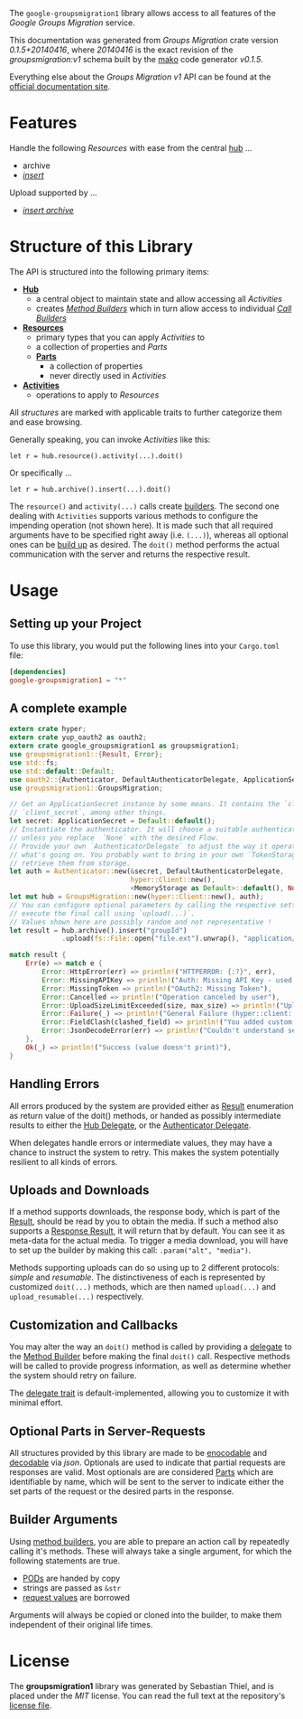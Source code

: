 <!---
DO NOT EDIT !
This file was generated automatically from 'src/mako/api/README.md.mako'
DO NOT EDIT !
-->
The `google-groupsmigration1` library allows access to all features of the *Google Groups Migration* service.

This documentation was generated from *Groups Migration* crate version *0.1.5+20140416*, where *20140416* is the exact revision of the *groupsmigration:v1* schema built by the [mako](http://www.makotemplates.org/) code generator *v0.1.5*.

Everything else about the *Groups Migration* *v1* API can be found at the
[official documentation site](https://developers.google.com/google-apps/groups-migration/).
# Features

Handle the following *Resources* with ease from the central [hub](http://byron.github.io/google-apis-rs/google-groupsmigration1/struct.GroupsMigration.html) ... 

* archive
 * [*insert*](http://byron.github.io/google-apis-rs/google-groupsmigration1/struct.ArchiveInsertCall.html)


Upload supported by ...

* [*insert archive*](http://byron.github.io/google-apis-rs/google-groupsmigration1/struct.ArchiveInsertCall.html)



# Structure of this Library

The API is structured into the following primary items:

* **[Hub](http://byron.github.io/google-apis-rs/google-groupsmigration1/struct.GroupsMigration.html)**
    * a central object to maintain state and allow accessing all *Activities*
    * creates [*Method Builders*](http://byron.github.io/google-apis-rs/google-groupsmigration1/trait.MethodsBuilder.html) which in turn
      allow access to individual [*Call Builders*](http://byron.github.io/google-apis-rs/google-groupsmigration1/trait.CallBuilder.html)
* **[Resources](http://byron.github.io/google-apis-rs/google-groupsmigration1/trait.Resource.html)**
    * primary types that you can apply *Activities* to
    * a collection of properties and *Parts*
    * **[Parts](http://byron.github.io/google-apis-rs/google-groupsmigration1/trait.Part.html)**
        * a collection of properties
        * never directly used in *Activities*
* **[Activities](http://byron.github.io/google-apis-rs/google-groupsmigration1/trait.CallBuilder.html)**
    * operations to apply to *Resources*

All *structures* are marked with applicable traits to further categorize them and ease browsing.

Generally speaking, you can invoke *Activities* like this:

```Rust,ignore
let r = hub.resource().activity(...).doit()
```

Or specifically ...

```ignore
let r = hub.archive().insert(...).doit()
```

The `resource()` and `activity(...)` calls create [builders][builder-pattern]. The second one dealing with `Activities` 
supports various methods to configure the impending operation (not shown here). It is made such that all required arguments have to be 
specified right away (i.e. `(...)`), whereas all optional ones can be [build up][builder-pattern] as desired.
The `doit()` method performs the actual communication with the server and returns the respective result.

# Usage

## Setting up your Project

To use this library, you would put the following lines into your `Cargo.toml` file:

```toml
[dependencies]
google-groupsmigration1 = "*"
```

## A complete example

```Rust
extern crate hyper;
extern crate yup_oauth2 as oauth2;
extern crate google_groupsmigration1 as groupsmigration1;
use groupsmigration1::{Result, Error};
use std::fs;
use std::default::Default;
use oauth2::{Authenticator, DefaultAuthenticatorDelegate, ApplicationSecret, MemoryStorage};
use groupsmigration1::GroupsMigration;

// Get an ApplicationSecret instance by some means. It contains the `client_id` and 
// `client_secret`, among other things.
let secret: ApplicationSecret = Default::default();
// Instantiate the authenticator. It will choose a suitable authentication flow for you, 
// unless you replace  `None` with the desired Flow.
// Provide your own `AuthenticatorDelegate` to adjust the way it operates and get feedback about 
// what's going on. You probably want to bring in your own `TokenStorage` to persist tokens and
// retrieve them from storage.
let auth = Authenticator::new(&secret, DefaultAuthenticatorDelegate,
                              hyper::Client::new(),
                              <MemoryStorage as Default>::default(), None);
let mut hub = GroupsMigration::new(hyper::Client::new(), auth);
// You can configure optional parameters by calling the respective setters at will, and
// execute the final call using `upload(...)`.
// Values shown here are possibly random and not representative !
let result = hub.archive().insert("groupId")
             .upload(fs::File::open("file.ext").unwrap(), "application/octet-stream".parse().unwrap());

match result {
    Err(e) => match e {
        Error::HttpError(err) => println!("HTTPERROR: {:?}", err),
        Error::MissingAPIKey => println!("Auth: Missing API Key - used if there are no scopes"),
        Error::MissingToken => println!("OAuth2: Missing Token"),
        Error::Cancelled => println!("Operation canceled by user"),
        Error::UploadSizeLimitExceeded(size, max_size) => println!("Upload size too big: {} of {}", size, max_size),
        Error::Failure(_) => println!("General Failure (hyper::client::Response doesn't print)"),
        Error::FieldClash(clashed_field) => println!("You added custom parameter which is part of builder: {:?}", clashed_field),
        Error::JsonDecodeError(err) => println!("Couldn't understand server reply - maybe API needs update: {:?}", err),
    },
    Ok(_) => println!("Success (value doesn't print)"),
}

```
## Handling Errors

All errors produced by the system are provided either as [Result](http://byron.github.io/google-apis-rs/google-groupsmigration1/enum.Result.html) enumeration as return value of 
the doit() methods, or handed as possibly intermediate results to either the 
[Hub Delegate](http://byron.github.io/google-apis-rs/google-groupsmigration1/trait.Delegate.html), or the [Authenticator Delegate](http://byron.github.io/google-apis-rs/google-groupsmigration1/../yup-oauth2/trait.AuthenticatorDelegate.html).

When delegates handle errors or intermediate values, they may have a chance to instruct the system to retry. This 
makes the system potentially resilient to all kinds of errors.

## Uploads and Downloads
If a method supports downloads, the response body, which is part of the [Result](http://byron.github.io/google-apis-rs/google-groupsmigration1/enum.Result.html), should be
read by you to obtain the media.
If such a method also supports a [Response Result](http://byron.github.io/google-apis-rs/google-groupsmigration1/trait.ResponseResult.html), it will return that by default.
You can see it as meta-data for the actual media. To trigger a media download, you will have to set up the builder by making
this call: `.param("alt", "media")`.

Methods supporting uploads can do so using up to 2 different protocols: 
*simple* and *resumable*. The distinctiveness of each is represented by customized 
`doit(...)` methods, which are then named `upload(...)` and `upload_resumable(...)` respectively.

## Customization and Callbacks

You may alter the way an `doit()` method is called by providing a [delegate](http://byron.github.io/google-apis-rs/google-groupsmigration1/trait.Delegate.html) to the 
[Method Builder](http://byron.github.io/google-apis-rs/google-groupsmigration1/trait.CallBuilder.html) before making the final `doit()` call. 
Respective methods will be called to provide progress information, as well as determine whether the system should 
retry on failure.

The [delegate trait](http://byron.github.io/google-apis-rs/google-groupsmigration1/trait.Delegate.html) is default-implemented, allowing you to customize it with minimal effort.

## Optional Parts in Server-Requests

All structures provided by this library are made to be [enocodable](http://byron.github.io/google-apis-rs/google-groupsmigration1/trait.RequestValue.html) and 
[decodable](http://byron.github.io/google-apis-rs/google-groupsmigration1/trait.ResponseResult.html) via *json*. Optionals are used to indicate that partial requests are responses 
are valid.
Most optionals are are considered [Parts](http://byron.github.io/google-apis-rs/google-groupsmigration1/trait.Part.html) which are identifiable by name, which will be sent to 
the server to indicate either the set parts of the request or the desired parts in the response.

## Builder Arguments

Using [method builders](http://byron.github.io/google-apis-rs/google-groupsmigration1/trait.CallBuilder.html), you are able to prepare an action call by repeatedly calling it's methods.
These will always take a single argument, for which the following statements are true.

* [PODs][wiki-pod] are handed by copy
* strings are passed as `&str`
* [request values](http://byron.github.io/google-apis-rs/google-groupsmigration1/trait.RequestValue.html) are borrowed

Arguments will always be copied or cloned into the builder, to make them independent of their original life times.

[wiki-pod]: http://en.wikipedia.org/wiki/Plain_old_data_structure
[builder-pattern]: http://en.wikipedia.org/wiki/Builder_pattern
[google-go-api]: https://github.com/google/google-api-go-client

# License
The **groupsmigration1** library was generated by Sebastian Thiel, and is placed 
under the *MIT* license.
You can read the full text at the repository's [license file][repo-license].

[repo-license]: https://github.com/Byron/google-apis-rs/LICENSE.md
